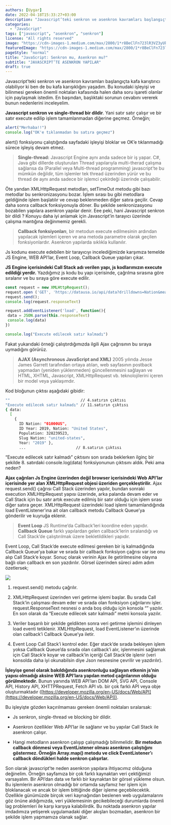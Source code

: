 ```yaml
---
authors: [Uygar]
date: 2022-04-18T15:33:27+03:00
description: "Javascript’teki senkron ve asenkron kavramları başlangıçta kafa karıştırıcı olabiliyor ki ben de bu kafa karışıklığını yaşadım. Bu konudaki işleyişi ve bilinmesi gereken önemli noktaları kafasında halen daha soru işareti olanlar için paylaşmak istedim. En başından, başlıktaki sorunun cevabını vererek bunun nedenlerini inceleyelim."
categories:
  - "JavaScript"
tags: ["javascript", "asenkron", "senkron"]
license: "All rights reserved"
image: "https://cdn-images-1.medium.com/max/2800/1*r8BeClFn723lR3VZ3yUkvg.png"
featuredImage: "https://cdn-images-1.medium.com/max/2800/1*r8BeClFn723lR3VZ3yUkvg.png"
pageStyle: "normal"
title: "JavaScript: Senkron mu, Asenkron mu?"
subtitle: "JAVASCRIPT’TE ASENKRON YAPILAR"
draft: true
---
```


Javascript’teki senkron ve asenkron kavramları başlangıçta kafa karıştırıcı olabiliyor ki ben de bu kafa karışıklığını yaşadım. Bu konudaki işleyişi ve bilinmesi gereken önemli noktaları kafasında halen daha soru işareti olanlar için paylaşmak istedim. En başından, başlıktaki sorunun cevabını vererek bunun nedenlerini inceleyelim.

**Javascript senkron ve single-thread bir dildir**. Yani satır satır çalışır ve bir satır execute edilip işlem tamamlanmadan diğerine geçmez. Örneğin;
```js
alert("Merhaba!!")
console.log("OK'e tıklanmadan bu satıra geçmez")
```

alert() fonksiyonu çalıştığında sayfadaki işleyişi bloklar ve OK’e tıklanmadığı sürece işleyiş devam etmez.

> **Single-thread:** Javascript Engine aynı anda sadece bir iş yapar. C#, Java gibi dillerde oluşturulan Thread yapılarıyla multi-therad çalışma sağlansa da (Parallel veya Multi-thread programming) javascript’te bu mümkün değildir, tüm işlemler tek thread üzerinden yürür ve bu thread de aynı anda sadece bir işlemci çekirdeği üzerinde çalışabilir.

Öte yandan XMLHttpRequest metodları, setTimeOut metodu gibi bazı metodlar bu senkronizasyonu bozar. İşlem sırası bu gibi metodlara geldiğinde işlem başlatılır ve cevap beklenmeden diğer satıra geçilir. Cevap daha sonra callback fonksiyonuyla döner. Bu şekilde senkronizasyonu bozabilen yapılara asenkron yapılar denir. Eee peki, hani Javascript senkron bir dildi ? Konuyu daha iyi anlamak için Javascript’in tarayıcı üzerinde çalışma mantığına değinmemiz gerekli.
> **Callback fonksiyonları**, bir metodun execute edilmesinin ardından yapılacak işlemleri içeren ve ana metoda parametre olarak geçilen fonksiyonlardır. Asenkron yapılarda sıklıkla kullanılır.

Js kodunu execute edebilen bir tarayıcıyı incelediğimizde karşımıza temelde JS Engine, WEB API’lar, Event Loop, Callback Queue yapıları çıkar.

**JS Engine içerisindeki Call Stack adı verilen yapı, js kodlarımızın execute edildiği yerdir.** Yazdığımız js kodu bu yapı içerisinde, çağrılma sırasına göre sıralanır ve bu sıraya göre execute edilir.

```js
const request = new XMLHttpRequest();
request.open ('GET', 'https://datausa.io/api/data?drilldowns=Nation&measures=Population')
request.send();
console.log(request.responseText)

request.addEventListener('load', function(){
 data = JSON.parse(this.responseText)
 console.log(data)
})

console.log("Execute edilecek satır kalmadı")
```

Fakat yukarıdaki örneği çalıştırdığımızda ilgili Ajax çağrısının bu sıraya uymadığını görürüz.
> **AJAX (Asynchronous JavaScript and XML)** 2005 yılında Jesse James Garrett tarafından ortaya atılan, web sayfasının postback yapmadan (yeniden yüklenmeden) güncellenmesini sağlayan ve HTML, XHTML, Javascript, XMLHttpRequest vb. teknolojilerini içeren bir model veya yaklaşımdır.

Kod bloğunun çıktısı aşağıdaki gibidir:
```bash
""                               // 4.satırın çıktısı
"Execute edilecek satır kalmadı" // 11.satırın çıktısı
{ data:
  [
    {
      ID Nation: "01000US",
      ID Year: 2019, Nation: "United States",
      Population: 328239523,
      Slug Nation: "united-states",
      Year: "2019" },
      ...                      // 8.satırın çıktısı
```

“Execute edilecek satır kalmadı” çıktısını son sırada beklerken ilginç bir şekilde 8. satırdaki console.log(data) fonksiyonunun çıktısını aldık. Peki ama neden?

**Ajax çağrıları Js Engine üzerinden değil browser içerisindeki Web API’lar içerisinde yer alan XMLHttpRequest objesi üzeriden gerçekleştirilir.** Ajax request.send() çağrısı Call Stack üzerinden yapılır, bundan sonraki execution XMLHttpRequest yapısı üzerinde, arka palanda devam eder ve Call Stack için bu satır artık execute edilmiş bir satır olduğu için işlem sırası diğer satıra geçer. XMLHttpRequest üzerindeki load işlemi tamamlandığında load EventListener’ına ait olan callback metodu Callback Queue’ya gönderilir ve kuyruğa eklenir.
> **Event Loop** JS Runtime’da Callback’leri koordine eden yapıdır.
> **Callback Queue** farklı yapılardan gelen callback’lerin sıralandığı ve Call Stack’de çalıştırılmak üzere bekletildikleri yapıdır.

Event Loop, Call Stack’de execute edilmesi gereken bir iş kalmadığında Callback Queue’ya bakar ve sırada bir callback fonksiyon çağrısı var ise onu alıp Call Stack’e koyar. Sonuç olarak verinin Ajax ile getirilmesine olayına bağlı olan callback en son yazdırılır. Görsel üzerinden süreci adım adım özetlersek;

![](https://cdn-images-1.medium.com/max/3148/1*VYpQcm8j-xI8s_GzOYIH3Q.png)

1. request.send() metodu çağrılır.

2. XMLHttpRequest üzerinden veri getirme işlemi başlar. Bu sırada Call Stack’in çalışması devam eder ve sırada olan fonksiyon çağrılarını işler. request.ResponseText nesnesi o anda boş olduğu için konsola “” yazılır. En son olarak da “Execute edilecek satır kalmadı” metni konsola yazılır.

3. Veriler başarılı bir şekilde geldikten sonra veri getirme işlemini dinleyen load eventi tetiklenir. XMLHttpRequest, load EventListener’ın üzerinde olan callback’i Callback Queue’ya iletir.

4. Event Loop Call Stack’i kontrol eder. Eğer stack’de sırada bekleyen işlem yoksa Callback Queue’da sırada olan callback’i alır, işlenmesini sağlamak için Call Stack’e koyar ve callback’in içeriği Call Stack’de işlenir (veri konsolda daha iyi okunabilsin diye Json nesnesine çevrilir ve yazdırılır).

**İşleyişe genel olarak bakıldığında asenkronluğu sağlayan etkenin js’nin yapısı olmadığı aksine WEB API’lara yapılan metod çağrılarının olduğu görülmektedir.** Bunun yanında WEB API’ları DOM API, SVG API, Console API, History API, XHTTPRequest, Fetch API vb. bir çok farklı API veya obje oluşturmaktadır ([https://developer.mozilla.org/en-US/docs/Web/API](https://developer.mozilla.org/en-US/docs/Web/API)).

Bu işleyişte gözden kaçırılmaması gereken önemli noktaları sıralarsak:

* Js senkron, single-thread ve blocking bir dildir.

* Asenkron özellikler Web API’lar ile sağlanır ve bu yapılar Call Stack ile asenkron çalışır.

* Hangi metodların asenkron çalışıp çalışmadığı bilinmelidir. **Bir metodun callback dönmesi veya EventListener olması asenkron çalıştığını göstermez. Örneğin Array.map() metodu ve click EventListener’ı callback döndükleri halde senkron çalışırlar.**

Son olarak javascript’te neden asenkron yapılara ihtiyacımız olduğuna değinelim. Örneğin sayfamıza bir çok farklı kaynaktan veri çektiğimizi varsayalım. Bir API’dan data ve farklı bir kaynaktan bir görsel yükleme olsun. Bu işlemlerin asenkron olmadığı bir ortamda sayfamız her işlem için bloklanacak ve ancak bir işlem bittiğinde diğer işleme geçebilecektik. Özellikle günümüzde birçok veri kaynağından beslenen web uygulamalarını göz önüne aldığımızda, veri yüklemesinin gecikebileceği durumlarda önemli lag problemleri ile karşı karşıya kalabilirdik. Bu noktada asenkron yapılar imdadımıza yetişerek uygulamadaki diğer akışları bozmadan, asenkron bir şekilde işlem yapmamıza olanak sağlar.
